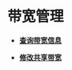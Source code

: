 # 带宽管理<a name="ZH-CN_TOPIC_0161911394"></a>

-   **[查询带宽信息](查询带宽信息.md)**  

-   **[修改共享带宽](修改共享带宽.md)**  


